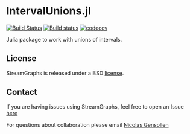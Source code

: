 # IntervalUnions.jl

[![Build Status](https://travis-ci.com/juliastreamgraphs/IntervalUnions.jl.svg?branch=master)](https://travis-ci.com/juliastreamgraphs/IntervalUnions.jl)
[![Build status](https://ci.appveyor.com/api/projects/status/96iqo76vjlrvnu90/branch/master?svg=true)](https://ci.appveyor.com/project/juliastreamgraphs/intervalunions-jl/branch/master)
[![codecov](https://codecov.io/gh/juliastreamgraphs/IntervalUnions.jl/branch/master/graph/badge.svg)](https://codecov.io/gh/juliastreamgraphs/IntervalUnions.jl)

Julia package to work with unions of intervals.

## License

StreamGraphs  is released under a BSD [license](https://github.com/NicolasGensollen/StreamGraphs.jl/blob/master/LICENSE).

## Contact

If you are having issues using StreamGraphs, feel free to open an Issue [here](https://github.com/NicolasGensollen/StreamGraphs.jl/issues/new)

For questions about collaboration please email [Nicolas Gensollen](mailto:nicolas.gensollen@gmail.com)
